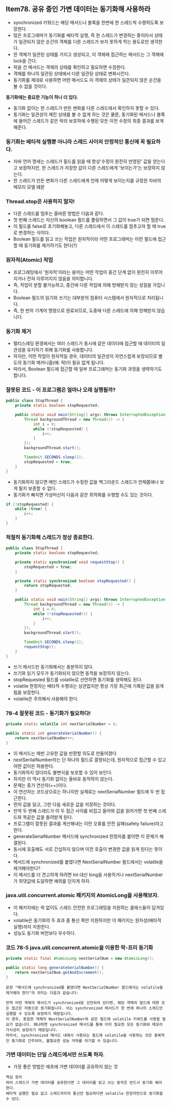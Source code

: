 ## Item78. 공유 중인 가변 데이터는 동기화해 사용하라

- synchronized 키워드는 해당 메서드나 블록을 한번에 한 스레드씩 수행하도록 보장한다.
- 많은 프로그래머가 동기화를 배타적 실행, 즉 한 스레드가 변경하는 중이라서 상태가 일관되지 않은 순간의 객체를 다른 스레드가 보지 못하게 막는 용도로만 생각한다.
- 한 객체가 일관된 상태를 가지고 생성되고, 이 객체에 접근하는 메서드는 그 객체에 lock을 건다.
- 락을 건 메서드는 객체의 상태를 확인하고 필요하면 수정한다.
- 객체를 하나의 일관된 상태에서 다른 일관된 상태로 변화시킨다.
- 동기화를 제대로 사용하면 어떤 메서드도 이 객체의 상태가 일관되지 않은 순간을 볼 수 없을 것이다.

**동기화에는 중요한 기능이 하나 더 있다.**
- 동기화 없이는 한 스레드가 만든 변화를 다른 스레드에서 확인하지 못할 수 있다.
- 동기화는 일관성이 깨진 상태를 볼 수 없게 하는 것은 물론, 동기화된 메서드나 블록에 들어간 스레드가 같은 락의 보호하에 수행된 모든 이전 수정의 최종 결과를 보게 해준다.

### 동기화는 배타적 실행뿐 아니라 스레드 사이의 안정적인 통신에 꼭 필요하다.
- 자바 언어 명세는 스레드가 필드를 읽을 때 항상'수정이 완전히 반영된' 값을 얻는다고 보장하지만, 한 스레드가 저장한 값이 다른 스레드에게 '보이는가'는 보장하지 않는다.
- 한 스레드가 만든 변화가 다른 스레드에게 언제 어떻게 보이는지를 규정한 자바의 메모리 모델 떄문

### Thread.stop은 사용하지 말자!
- 다른 스레드를 멈추는 올바른 방법은 다음과 같다.
- 첫 번째 스레드는 자신의 boolean 필드를 폴링하면서 그 값이 true가 되면 멈춘다.
- 이 필드를 false로 초기화해놓고, 다른 스레드에서 이 스레드를 멈추고자 할 때 true로 변경하는 식이다.
- Boolean 필드를 읽고 쓰는 작업은 원자적이라 어떤 프로그래머는 이런 필드에 접근할 때 동기화를 제거하기도 한다(?)

### 원자적(Atomic) 작업
- 프로그래밍에서 '원자적'이라는 용어는 어떤 작업이 중간 단계 없이 완전히 이루어지거나 전혀 이루어지지 않음을 의미합니다.
- 즉, 작업이 분할 불가능하고, 중간에 다른 작업에 의해 방해받지 않는 성질을 가집니다.
- Boolean 필드의 읽기와 쓰기는 대부분의 컴퓨터 시스템에서 원자적으로 처리됩니다.
- 즉, 한 번의 기계어 명령으로 완료되므로, 도중에 다른 스레드에 의해 방해받지 않습니다.

### 동기화 제거
- 멀티스레딩 환경에서는 여러 스레드가 동시에 같은 데이터에 접근할 때 데이터의 일관성을 유지하기 위해 동기화를 사용합니다.
- 하지만, 어떤 작업이 원자적일 경우, 데이터의 일관성이 자연스럽게 보장되므로 별도의 동기화 메커니즘(예: 락)이 필요 없게 됩니다.
- 따라서, Boolean 필드에 접근할 때 일부 프로그래머는 동기화 과정을 생략하기도 합니다.

### 잘못된 코드 - 이 프로그램은 얼마나 오래 실행될까?
```java
public class StopThread {
    private static boolean stopRequested;

    public static void main(String[] args) throws InterruptedException {
        Thread backgroundThread = new Thread(() -> {
            int i = 0;
            while (!stopRequested) {
                i++;
            }
        });
        backgroundThread.start();

        TimeUnit.SECONDS.sleep(1);
        stopRequested = true;
    }
}
```
- 동기화하지 않으면 메인 스레드가 수정한 값을 백그라운드 스레드가 언제쯤에나 보게 될지 보증할 수 없다.
- 동기화가 빠지면 가상머신이 다음과 같은 최적화를 수행할 수도 있는 것이다.

```java
if (!stopRequested) {
    while (true) {
        i++;
    }
}
```

### 적절히 동기화해 스레드가 정상 종료한다.
```java
public class StopThread {
    private static boolean stopRequested;

    private static synchronized void requestStop() {
        stopRequested = true;
    }

    private static synchronized boolean stopRequested() {
        return stopRequested;
    }

    public static void main(String[] args) throws InterruptedException {
        Thread backgroundThread = new Thread(() -> {
            int i = 0;
            while (!stopRequested()) {
                i++;
            }
        });
        backgroundThread.start();

        TimeUnit.SECONDS.sleep(1);
        requestStop();
    }
}
```
- 쓰기 메서드만 동기화해서는 충분하지 않다.
- 쓰기와 읽기 모두가 동기화되지 않으면 동작을 보장하지 않는다.
- stopRequested 필드를 volatile로 선언하면 동기화를 생략해도 된다.
- volatile 한정자는 배타적 수행과는 상관없지만 항상 가장 최근에 기록된 값을 읽게 됨을 보장한다.
- volatile은 주의해서 사용해야 한다.

### 78-4 잘못된 코드 - 동기화가 필요하다!
```java
private static volatile int nextSerialNumber = 0;

public static int generateSerialNumber() {
    return nextSerialNumber++;
}
```
- 이 메서드는 매번 고유한 값을 반환할 의도로 만들어졌다
- nextSerilalNumber라는 단 하나의 필드로 결정되는데, 원자적으로 접근할 수 있고 어떤 값이든 허용한다.
- 동기화하지 않더라도 불변식을 보호할 수 있어 보인다.
- 하지만 이 역시 동기화 없이는 올바로 동작하지 않는다.
- 문제는 증가 연산자(++)이다.
- 이 연산자는 코드상으로는 하나지만 실제로는 nextSerialNumber 필드에 두 번 접근한다.
- 먼저 값을 읽고, 그런 다음 새로운 값을 저장하는 것이다.
- 만약 두 번째 스레드가 이 두 접근 사이를 비집고 들어와 값을 읽어가면 첫 번째 스레드와 똑같은 값을 돌려받게 된다.
- 프로그램이 잘못된 결과를 계산해내는 이런 오류를 안전 실패(safety failure)라고 한다.
- generateSerialNumber 메서드에 synchronized 한정자를 붙이면 이 문제가 해결된다.
- 동시에 호출해도 서로 간섭하지 않으며 이전 호출이 변경한 값을 읽게 된다는 뜻이다.
- 메서드에 synchronized를 붙였다면 NextSerialNumber 필드에서는 volatile을 제거해야한다?
- 이 메서드를 더 견고하게 하려면 Int 대신 long을 사용하거나 nextSerialNumber가 최댓값에 도달하면 예외를 던지게 하자.

### java.util.concurrent.atomic 패키지의 AtomicLong을 사용해보자.
- 이 패키지에는 락 없이도 스레드 안전한 프로그래밍을 지원하는 클래스들이 담겨있다.
- volatile은 동기화의 두 효과 중 통신 쪽만 지원하지만 이 패키지는 원자성(배타적 실행)까지 지원한다.
- 성능도 동기화 버전보다 우수하다.

### 코드 78-5 java.util.concurrent.atomic을 이용한 락-프리 동기화
```java
private static final AtomicLong nextSerialNum = new AtomicLong();

public static long generateSerialNumber() {
    return nextSerialNum.getAndIncrement();
}
```

```
문장 "메서드에 synchronized를 붙였다면 NextSerialNumber 필드에서는 volatile을 제거해야 한다"의 의미는 다음과 같습니다:

만약 어떤 객체의 메서드가 synchronized로 선언되어 있다면, 해당 객체의 필드에 대한 모든 접근은 자동으로 동기화됩니다. 이는 synchronized 메서드가 한 번에 하나의 스레드만 실행할 수 있도록 보장하기 때문입니다.
이 경우, 동일한 객체의 NextSerialNumber와 같은 필드에 volatile 키워드를 사용할 필요가 없습니다. 왜냐하면 synchronized 메서드를 통해 이미 필요한 모든 동기화와 메모리 가시성이 보장되기 때문입니다.
따라서, synchronized 메서드 내에서 사용되는 필드에 volatile을 사용하는 것은 중복적인 동기화로 간주되어, 불필요한 성능 저하를 야기할 수 있습니다.
```

### 가변 데이터는 단일 스레드에서만 쓰도록 하자.
- 가장 좋은 방법은 애초에 가변 데이터를 공유하지 않는 것

```
핵심 정리
여러 스레드가 가변 데이터를 공유한다면 그 데이터를 읽고 쓰는 동작은 반드시 동기화 해야 한다.
배타적 실행은 필요 없고 스레드끼리의 통신만 필요하다면 volatile 한정자만으로 동기화할 수 있다.
```